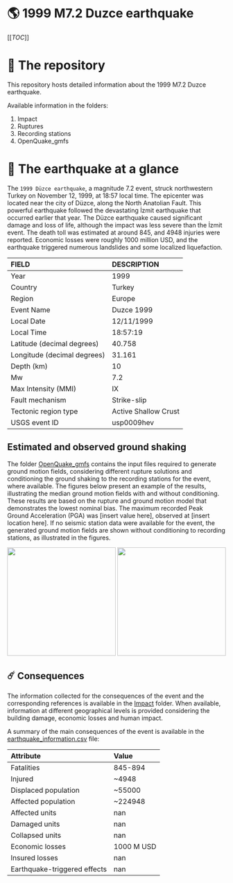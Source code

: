 # 🌎 1999 M7.2 Duzce earthquake
[[_TOC_]]

# 📂 The repository

This repository hosts detailed information about the 1999 M7.2 Duzce earthquake.

Available information in the folders:

1. Impact
2. Ruptures
3. Recording stations
4. OpenQuake_gmfs


# 🚀 The earthquake at a glance 

The `1999 Düzce earthquake`, a magnitude 7.2 event, struck northwestern Turkey on November 12, 1999, at 18:57 local time. The epicenter was located near the city of Düzce, along the North Anatolian Fault. This powerful earthquake followed the devastating İzmit earthquake that occurred earlier that year. The Düzce earthquake caused significant damage and loss of life, although the impact was less severe than the İzmit event. The death toll was estimated at around 845, and 4948 injuries were reported. Economic losses were roughly 1000 million USD, and the earthquake triggered numerous landslides and some localized liquefaction.

| FIELD | DESCRIPTION |
|:-------|:-------------|
| Year | 1999 |
| Country | Turkey |
| Region | Europe |
| Event Name | Duzce 1999 |
| Local Date | 12/11/1999 |
| Local Time | 18:57:19 |
| Latitude (decimal degrees) | 40.758 |
| Longitude (decimal degrees) | 31.161 |
| Depth (km) | 10 |
| Mw | 7.2 |
| Max Intensity (MMI) | IX |
| Fault mechanism | Strike-slip |
| Tectonic region type | Active Shallow Crust |
| USGS event ID | usp0009hev |

## Estimated and observed ground shaking

The folder [OpenQuake_gmfs](./OpenQuake_gmfs/) contains the input files required to generate ground motion fields, considering different rupture solutions and conditioning the ground shaking to the recording stations for the event, where available. The figures below present an example of the results, illustrating the median ground motion fields with and without conditioning. These results are based on the rupture and ground motion model that demonstrates the lowest nominal bias. The maximum recorded Peak Ground Acceleration (PGA) was [insert value here], observed at [insert location here]. If no seismic station data were available for the event, the generated ground motion fields are shown without conditioning to recording stations, as illustrated in the figures.

<img src="./4_OpenQuake_gmfs/median_gmf_stations_none.png" height="250">
<img src="./4_OpenQuake_gmfs/median_gmf_stations_all.png" height="250">

## ☄️ Consequences

The information collected for the consequences of the event and the corresponding references is available in the [Impact](./Impact) folder. When available, information at different geographical levels is provided considering the building damage, economic losses and human impact.

A summary of the main consequences of the event is available in the [earthquake_information.csv](./earthquake_information.csv) file:

| Attribute | Value |
|:-------|:-------------|
| Fatalities | 845-894 |
| Injured | ~4948 |
| Displaced population | ~55000 |
| Affected population | ~224948 |
| Affected units | nan |
| Damaged units | nan |
| Collapsed units | nan |
| Economic losses | 1000 M USD |
| Insured losses | nan |
| Earthquake-triggered effects | nan |